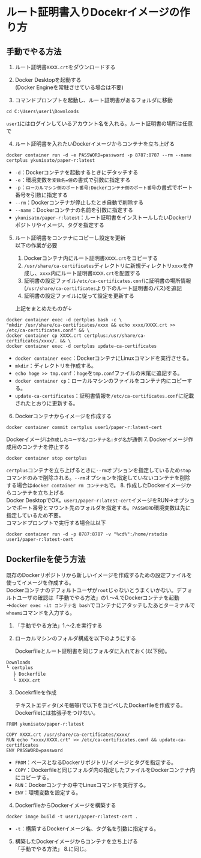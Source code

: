 # ルート証明書入りDocekrイメージの作り方

## 手動でやる方法
1. ルート証明書`XXXX.crt`をダウンロードする

2. Docker Desktopを起動する<br>
(Docker Engineを常駐させている場合は不要)

3. コマンドプロンプトを起動し、ルート証明書があるフォルダに移動
```
cd C:\Users\user1\Downloads
```
`user1`にはログインしているアカウント名を入れる。ルート証明書の場所は任意で

4. ルート証明書を入れたいDockerイメージからコンテナを立ち上げる
```
docker container run -d -e PASSWORD=password -p 8787:8787 --rm --name certplus ykunisato/paper-r:latest
```
- `-d`：Dockerコンテナを起動するときにデタッチする
- `-e`：環境変数を`変数名=値`の書式で引数に指定する
- `-p`：`ローカルマシン側のポート番号:Dockerコンテナ側のポート番号`の書式でポート番号を引数に指定する
- `--rm`：Dockerコンテナが停止したとき自動で削除する
- `--name`：Dockerコンテナの名前を引数に指定する
- `ykunisato/paper-r:latest`：ルート証明書をインストールしたいDockerリポジトリやイメージ、タグを指定する

5. ルート証明書をコンテナにコピーし設定を更新<br>
以下の作業が必要
    1. Dockerコンテナ内にルート証明書`XXXX.crt`をコピーする
    2. `/usr/share/ca-certificates`ディレクトリに新規ディレクトリ`xxxx`を作成し、`xxxx`内にルート証明書`XXXX.crt`を配置する
    3. 証明書の設定ファイル`/etc/ca-certificates.conf`に証明書の場所情報(`/usr/share/ca-certificates`より下のルート証明書のパス)を追記
    4. 証明書の設定ファイルに従って設定を更新する

    上記をまとめたものが↓
```
docker container exec -d certplus bash -c \
"mkdir /usr/share/ca-certificates/xxxx && echo xxxx/XXXX.crt >> /etc/ca-certificates.conf" && \
docker container cp XXXX.crt certplus:/usr/share/ca-certificates/xxxx/. && \
docker container exec -d certplus update-ca-certificates
```

- `docker container exec`：DockerコンテナにLinuxコマンドを実行させる。
- `mkdir`：ディレクトリを作成する。
- `echo hoge >> tmp.conf`：`hoge`を`tmp.conf`ファイルの末尾に追記する。
- `docker container cp`：ローカルマシンのファイルをコンテナ内にコピーする。
- `update-ca-certificates`：証明書情報を`/etc/ca-certificates.conf`に記載されたとおりに更新する。
6. Dockerコンテナからイメージを作成する<br>
```
docker container commit certplus user1/paper-r:latest-cert
```
Dockerイメージは`作成したユーザ名/コンテナ名:タグ名`が通例
7. Dockerイメージ作成用のコンテナを停止する<br>
```
docker container stop certplus
```
`certplus`コンテナを立ち上げるときに`--rm`オプションを指定しているため`stop`コマンドのみで削除される。`--rm`オプションを指定していないコンテナを削除する場合は`docker container rm コンテナ名`で。
8. 作成したDockerイメージからコンテナを立ち上げる<br>
Docker DesktopでOK。`user1/paper-r:latest-cert`イメージをRUN→オプションでポート番号とマウント先のフォルダを指定する。`PASSWORD`環境変数は先に指定しているため不要。<br>
コマンドプロンプトで実行する場合は以下<br>
```
docker container run -d -p 8787:8787 -v "%cd%":/home/rstudio user1/paper-r:latest-cert
```

## Dockerfileを使う方法
既存のDockerリポジトリから新しいイメージを作成するための設定ファイルを使ってイメージを作成する。<br>
Dockerコンテナのデフォルトユーザが`root`じゃないとうまくいかない。デフォルトユーザの確認は「手動でやる方法」の1.～4.でDockerコンテナを起動→`docker exec -it コンテナ名 bash`でコンテナにアタッチしたあとターミナルで`whoami`コマンドを入力する。

1. 「手動でやる方法」1.～2.を実行する
2. ローカルマシンのフォルダ構成を以下のようにする

    Dockerfileとルート証明書を同じフォルダに入れておく(以下例)。

```
Downloads
└ certplus
　 ├ Dockerfile
　 └ XXXX.crt
```

3. Docekrfileを作成

    テキストエディタ(メモ帳等)で以下をコピペしたDockerfileを作成する。Dockerfileには拡張子をつけない。

```
FROM ykunisato/paper-r:latest

COPY XXXX.crt /usr/share/ca-certificates/xxxx/
RUN echo "xxxx/XXXX.crt" >> /etc/ca-certificates.conf && update-ca-certificates
ENV PASSWORD=password
```

- `FROM`：ベースとなるDockerリポジトリ/イメージとタグを指定する。
- `COPY`：Dockerfileと同じフォルダ内の指定したファイルをDockerコンテナ内にコピーする。
- `RUN`：Dockerコンテナの中でLinuxコマンドを実行する。
- `ENV`：環境変数を設定する。

4. DockerfileからDockerイメージを構築する<br>
```
docker image build -t user1/paper-r:latest-cert .
```
- `-t`：構築するDockerイメージ名、タグ名を引数に指定する。
5. 構築したDockerイメージからコンテナを立ち上げる<br>
「手動でやる方法」 8.に同じ。
